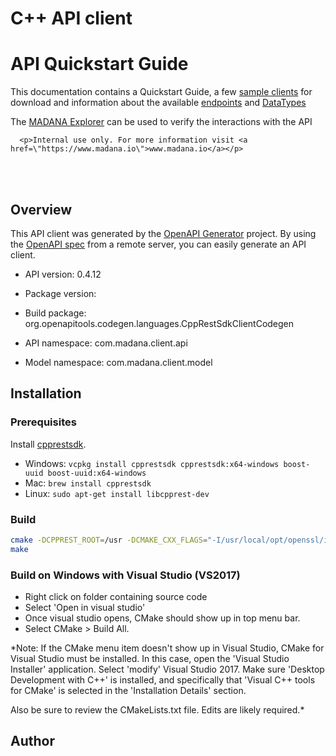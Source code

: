 # C++ API client

<h1>API Quickstart Guide</h1>
       <p>This documentation contains a Quickstart Guide, a few <a href=\"downloads.html\">sample clients</a>  for download and information about the available  <a href=\"resources.html\">endpoints</a>  and  <a href=\"data.html\">DataTypes</a>  </p>

   <p>The <a target=\"_blank\" href=\"http://madana-explorer-staging.eu-central-1.elasticbeanstalk.com/login\">  MADANA Explorer</a> can be used to verify the interactions with the API</p>
   
      <p>Internal use only. For more information visit <a href=\"https://www.madana.io\">www.madana.io</a></p>
     

 <br> <br>

## Overview
This API client was generated by the [OpenAPI Generator](https://openapi-generator.tech) project. By using the [OpenAPI spec](https://openapis.org) from a remote server, you can easily generate an API client.

- API version: 0.4.12
- Package version: 
- Build package: org.openapitools.codegen.languages.CppRestSdkClientCodegen

- API namespace:   com.madana.client.api
- Model namespace: com.madana.client.model

## Installation

### Prerequisites

Install [cpprestsdk](https://github.com/Microsoft/cpprestsdk).

- Windows: `vcpkg install cpprestsdk cpprestsdk:x64-windows boost-uuid boost-uuid:x64-windows`
- Mac: `brew install cpprestsdk`
- Linux: `sudo apt-get install libcpprest-dev`

### Build

```sh
cmake -DCPPREST_ROOT=/usr -DCMAKE_CXX_FLAGS="-I/usr/local/opt/openssl/include" -DCMAKE_MODULE_LINKER_FLAGS="-L/usr/local/opt/openssl/lib"
make
```

### Build on Windows with Visual Studio (VS2017)

- Right click on folder containing source code
- Select 'Open in visual studio'
- Once visual studio opens, CMake should show up in top menu bar.
- Select CMake > Build All.

*Note: If the CMake menu item doesn't show up in Visual Studio, CMake
for Visual Studio must be installed. In this case, open the 'Visual Studio
Installer' application. Select 'modify' Visual Studio 2017. Make sure
'Desktop Development with C++' is installed, and specifically that 'Visual
C++ tools for CMake' is selected in the 'Installation Details' section.

Also be sure to review the CMakeLists.txt file. Edits are likely required.*

## Author



